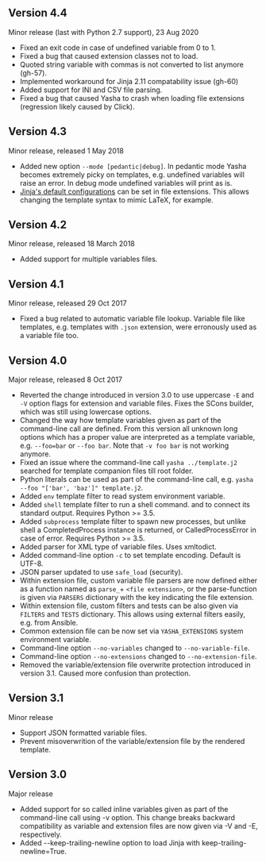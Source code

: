 Version 4.4
-----------

Minor release (last with Python 2.7 support), 23 Aug 2020

- Fixed an exit code in case of undefined variable from 0 to 1.
- Fixed a bug that caused extension classes not to load.
- Quoted string variable with commas is not converted to list anymore (gh-57).
- Implemented workaround for Jinja 2.11 compatability issue (gh-60)
- Added support for INI and CSV file parsing.
- Fixed a bug that caused Yasha to crash when loading file extensions
  (regression likely caused by Click).

Version 4.3
-----------

Minor release, released 1 May 2018

- Added new option `--mode [pedantic|debug]`. In pedantic mode Yasha
  becomes extremely picky on templates, e.g. undefined variables will
  raise an error. In debug mode undefined variables will print as is.
- [Jinja's default configurations](https://github.com/pallets/jinja/blob/master/jinja2/defaults.py)
  can be set in file extensions. This allows changing the template
  syntax to mimic LaTeX, for example.

Version 4.2
-----------

Minor release, released 18 March 2018

- Added support for multiple variables files.

Version 4.1
-----------

Minor release, released 29 Oct 2017

- Fixed a bug related to automatic variable file lookup. Variable
  file like templates, e.g. templates with `.json` extension, were
  erronously used as a variable file too.

Version 4.0
-----------

Major release, released 8 Oct 2017

- Reverted the change introduced in version 3.0 to use uppercase `-E`
  and `-V` option flags for extension and variable files. Fixes
  the SCons builder, which was still using lowercase options.
- Changed the way how template variables given as part of the
  command-line call are defined. From this version all unknown long
  options which has a proper value are interpreted as a template
  variable, e.g. `--foo=bar` or `--foo bar`. Note that `-v foo bar` is
  not working anymore.
- Fixed an issue where the command-line call `yasha ../template.j2`
  searched for template companion files till root folder.
- Python literals can be used as part of the command-line call,
  e.g. `yasha --foo "['bar', 'baz']" template.j2`.
- Added `env` template filter to read system environment variable.
- Added `shell` template filter to run a shell command. and to connect
  its standard output. Requires Python >= 3.5.
- Added `subprocess` template filter to spawn new processes, but unlike
  shell a CompletedProcess instance is returned, or CalledProcessError
  in case of error. Requires Python >= 3.5.
- Added parser for XML type of variable files. Uses xmltodict.
- Added command-line option `-c` to set template encoding. Default is UTF-8.
- JSON parser updated to use `safe_load` (security).
- Within extension file, custom variable file parsers are now defined
  either as a function named as `parse_`+ `<file extension>`, or the
  parse-function is given via `PARSERS` dictionary with the key indicating
  the file extension.
- Within extension file, custom filters and tests can be also given
  via `FILTERS` and `TESTS` dictionary. This allows using external
  filters easily, e.g. from Ansible.
- Common extension file can be now set via `YASHA_EXTENSIONS` system
  environment variable.
- Command-line option `--no-variables` changed to `--no-variable-file`.
- Command-line option `--no-extensions` changed to `--no-extension-file`.
- Removed the variable/extension file overwrite protection introduced
  in version 3.1. Caused more confusion than protection.


Version 3.1
-----------

Minor release

- Support JSON formatted variable files.
- Prevent misoverwrition of the variable/extension file by the
  rendered template.


Version 3.0
-----------

Major release

- Added support for so called inline variables given as part of the
  command-line call using -v option. This change breaks backward
  compatibility as variable and extension files are now given via
  -V and -E, respectively.
- Added --keep-trailing-newline option to load Jinja with
  keep-trailing-newline=True.
